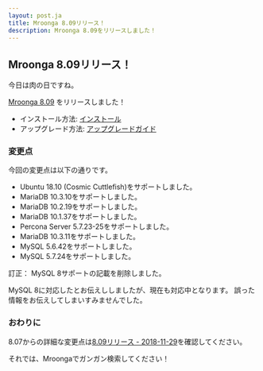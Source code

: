 ```yaml
---
layout: post.ja
title: Mroonga 8.09リリース！
description: Mroonga 8.09をリリースしました！
---
```


## Mroonga 8.09リリース！

今日は肉の日ですね。

[Mroonga 8.09](/ja/docs/news.html#release-8-09) をリリースしました！

* インストール方法: [インストール](/ja/docs/install.html)
* アップグレード方法: [アップグレードガイド](/ja/docs/upgrade.html)

### 変更点

今回の変更点は以下の通りです。

  * Ubuntu 18.10 (Cosmic Cuttlefish)をサポートしました。
  * MariaDB 10.3.10をサポートしました。
  * MariaDB 10.2.19をサポートしました。
  * MariaDB 10.1.37をサポートしました。
  * Percona Server 5.7.23-25をサポートしました。
  * MariaDB 10.3.11をサポートしました。
  * MySQL 5.6.42をサポートしました。
  * MySQL 5.7.24をサポートしました。

訂正：
MySQL 8サポートの記載を削除しました。

MySQL 8に対応したとお伝えししましたが、現在も対応中となります。
誤った情報をお伝えしてしまいすみませんでした。

### おわりに

8.07からの詳細な変更点は[8.09リリース - 2018-11-29](/ja/docs/news.html#release-8-09)を確認してください。

それでは、Mroongaでガンガン検索してください！
